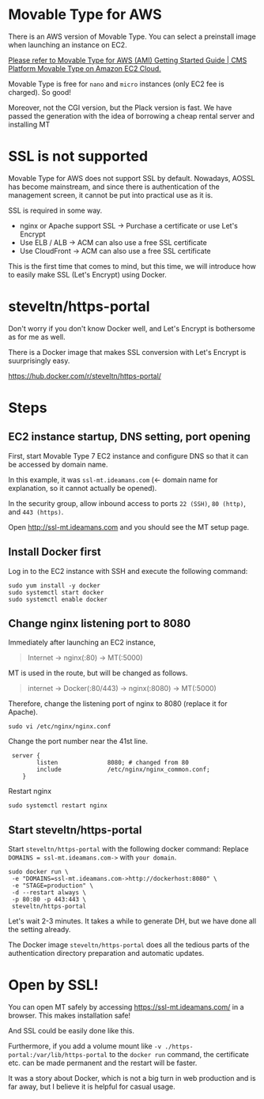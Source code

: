# Movable Type for AWS
There is an AWS version of Movable Type. You can select a preinstall image when launching an instance on EC2.

[Please refer to Movable Type for AWS (AMI) Getting Started Guide | CMS Platform Movable Type on Amazon EC2 Cloud.](https://www.sixapart.jp/movabletype/aws/how-to-use.html)

Movable Type is free for `nano` and `micro` instances (only EC2 fee is charged). So good!

Moreover, not the CGI version, but the Plack version is fast. We have passed the generation with the idea of borrowing a cheap rental server and installing MT

# SSL is not supported

Movable Type for AWS does not support SSL by default. Nowadays, AOSSL has become mainstream, and since there is authentication of the management screen, it cannot be put into practical use as it is.

SSL is required in some way.

* nginx or Apache support SSL → Purchase a certificate or use Let's Encrypt
* Use ELB / ALB → ACM can also use a free SSL certificate
* Use CloudFront → ACM can also use a free SSL certificate

This is the first time that comes to mind, but this time, we will introduce how to easily make SSL (Let's Encrypt) using Docker.

# steveltn/https-portal
Don't worry if you don't know Docker well, and Let's Encrypt is bothersome as for me as well.

There is a Docker image that makes SSL conversion with Let's Encrypt is suurprisingly easy.

https://hub.docker.com/r/steveltn/https-portal/

# Steps
## EC2 instance startup, DNS setting, port opening

First, start Movable Type 7 EC2 instance and configure DNS so that it can be accessed by domain name.

In this example, it was `ssl-mt.ideamans.com` (← domain name for explanation, so it cannot actually be opened).

In the security group, allow inbound access to ports `22 (SSH)`, `80 (http)`, and `443 (https)`.

Open http://ssl-mt.ideamans.com and you should see the MT setup page.

## Install Docker first

Log in to the EC2 instance with SSH and execute the following command:

```
sudo yum install -y docker
sudo systemctl start docker
sudo systemctl enable docker
```

## Change nginx listening port to 8080

Immediately after launching an EC2 instance,

> Internet → nginx(:80) → MT(:5000)
> 

MT is used in the route, but will be changed as follows.

> internet → Docker(:80/443) → nginx(:8080) → MT(:5000)
>

Therefore, change the listening port of nginx to 8080 (replace it for Apache).

`sudo vi /etc/nginx/nginx.conf`

Change the port number near the 41st line.

```
 server {
        listen              8080; # changed from 80
        include             /etc/nginx/nginx_common.conf;
    }
```
 Restart nginx
 
 `sudo systemctl restart nginx`
 
 ## Start steveltn/https-portal
 
 Start `steveltn/https-portal` with the following docker command: Replace `DOMAINS = ssl-mt.ideamans.com->` with `your domain`.
 ```
 sudo docker run \
  -e "DOMAINS=ssl-mt.ideamans.com->http://dockerhost:8080" \
  -e "STAGE=production" \
  -d --restart always \
  -p 80:80 -p 443:443 \
  steveltn/https-portal
  ```
  
  Let's wait 2-3 minutes. It takes a while to generate DH, but we have done all the setting already.

The Docker image `steveltn/https-portal` does all the tedious parts of the authentication directory preparation and automatic updates.

# Open by SSL!

You can open MT safely by accessing https://ssl-mt.ideamans.com/ in a browser. This makes installation safe!

And SSL could be easily done like this.

Furthermore, if you add a volume mount like `-v ./https-portal:/var/lib/https-portal` to the `docker run` command, the certificate etc. can be made permanent and the restart will be faster.

It was a story about Docker, which is not a big turn in web production and is far away, but I believe it is helpful for casual usage.